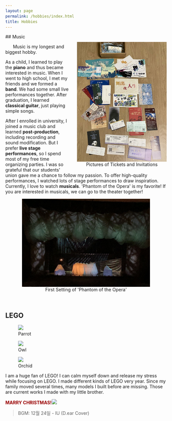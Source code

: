 ```yaml
---
layout: page
permalink: /hobbies/index.html
title: Hobbies
---
```

<audio autoplay loop hidden>
  <source src="/audio/12.24.MP3" type="audio/mp3">
  Your browser does not support the audio element.
</audio>
## Music
<body>
   <figure style="text-align: center; float: right; margin: 25px 0 10px 25px;">
    <img src="/images/tickets.jpg" width="280" style="display: block;">
    <figcaption>Pictures of Tickets and Invitations</figcaption>
  </figure>
</body>

&nbsp;&nbsp;&nbsp;&nbsp;&nbsp;&nbsp;Music is my longest and biggest hobby. <br>

As a child, I learned to play the **piano** and thus became interested in music. When I went to high school, I met my friends and we formed a **band**. We had some small live performances together. After graduation, I learned **classical guitar**, just playing simple songs.

After I enrolled in university, I joined a music club and learned **post-production**, including recording and sound modification. But I prefer **live stage performances**, so I spend most of my free time organizing parties. I was so grateful that our students' union gave me a chance to follow my passion. To offer high-quality performances, I watched lots of stage performances to draw inspiration. Currently, I love to watch **musicals**. 'Phantom of the Opera' is my favorite! If you are interested in musicals, we can go to the theater together!


<body>
   <figure style="text-align: center;">
    <img src="/images/phantom.jpg" width="400" style="display: block; margin: 0 auto;">
    <figcaption>First Setting of 'Phantom of the Opera'</figcaption>
  </figure>
</body>

<br>

## LEGO

<body>
   <div class="third">
      <figure style="flex: 1;">
         <img src="/images/parrot.jpg" style="margin: 0 auto;">
         <figcaption>Parrot</figcaption>
      </figure>
      <figure style="flex: 1;">
         <img src="/images/owl.jpg" style="margin: 0 auto;">
         <figcaption>Owl</figcaption>
      </figure>
      <figure style="flex: 1;">
         <img src="/images/flower.jpg" style="margin: 0 auto;">
         <figcaption>Orchid</figcaption>
      </figure>
   </div>
</body>

I am a huge fan of LEGO! I can calm myself down and release my stress while focusing on LEGO. I made different kinds of LEGO very year. Since my family moved several times, many models I built before are missing. Those are current works I made with my little brother.


**<font color="#990000" align="center">MARRY CHRISTMAS!</font>**<img src="/images/christmas.png" width="150" height=auto>

> BGM: 12월 24일 - IU (D.ear Cover)
